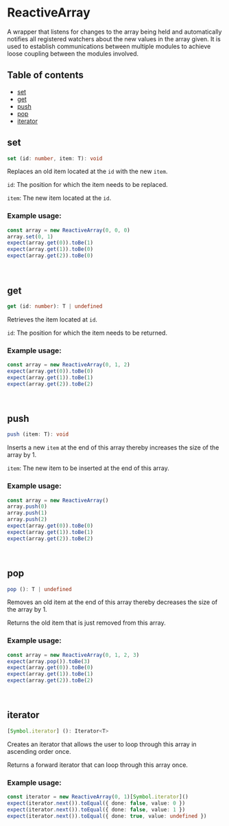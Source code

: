 # ReactiveArray
A wrapper that listens for changes to the array being held and automatically notifies all registered watchers about the
new values in the array given. It is used to establish communications between multiple modules to achieve loose coupling
between the modules involved.

## Table of contents
- [set](https://github.com/ii887522/hydro/blob/master/docs/reactive/ReactiveArray.md#set)
- [get](https://github.com/ii887522/hydro/blob/master/docs/reactive/ReactiveArray.md#get)
- [push](https://github.com/ii887522/hydro/blob/master/docs/reactive/ReactiveArray.md#push)
- [pop](https://github.com/ii887522/hydro/blob/master/docs/reactive/ReactiveArray.md#pop)
- [iterator](https://github.com/ii887522/hydro/blob/master/docs/reactive/ReactiveArray.md#iterator)

## **set**
```ts
set (id: number, item: T): void
```
Replaces an old item located at the `id` with the new `item`.

`id`: The position for which the item needs to be replaced.

`item`: The new item located at the `id`.

### **Example usage:**
```ts
const array = new ReactiveArray(0, 0, 0)
array.set(0, 1)
expect(array.get(0)).toBe(1)
expect(array.get(1)).toBe(0)
expect(array.get(2)).toBe(0)
```
<br />

## **get**
```ts
get (id: number): T | undefined
```
Retrieves the item located at `id`.

`id`: The position for which the item needs to be returned.

### **Example usage:**
```ts
const array = new ReactiveArray(0, 1, 2)
expect(array.get(0)).toBe(0)
expect(array.get(1)).toBe(1)
expect(array.get(2)).toBe(2)
```
<br />

## **push**
```ts
push (item: T): void
```
Inserts a new `item` at the end of this array thereby increases the size of the array by 1.

`item`: The new item to be inserted at the end of this array.

### **Example usage:**
```ts
const array = new ReactiveArray()
array.push(0)
array.push(1)
array.push(2)
expect(array.get(0)).toBe(0)
expect(array.get(1)).toBe(1)
expect(array.get(2)).toBe(2)
```
<br />

## **pop**
```ts
pop (): T | undefined
```
Removes an old item at the end of this array thereby decreases the size of the array by 1.

Returns the old item that is just removed from this array.

### **Example usage:**
```ts
const array = new ReactiveArray(0, 1, 2, 3)
expect(array.pop()).toBe(3)
expect(array.get(0)).toBe(0)
expect(array.get(1)).toBe(1)
expect(array.get(2)).toBe(2)
```
<br />

## **iterator**
```ts
[Symbol.iterator] (): Iterator<T>
```
Creates an iterator that allows the user to loop through this array in ascending order once.

Returns a forward iterator that can loop through this array once.

### **Example usage:**
```ts
const iterator = new ReactiveArray(0, 1)[Symbol.iterator]()
expect(iterator.next()).toEqual({ done: false, value: 0 })
expect(iterator.next()).toEqual({ done: false, value: 1 })
expect(iterator.next()).toEqual({ done: true, value: undefined })
```
<br />
